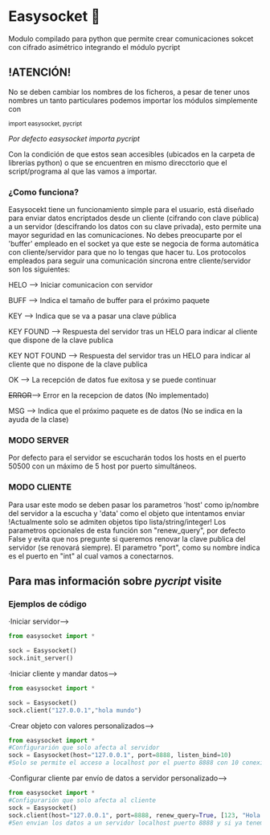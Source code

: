 # Easysocket 🔐
Modulo compilado para python que permite crear comunicaciones sokcet con cifrado asimétrico integrando el módulo pycript

## !ATENCIÓN!
No se deben cambiar los nombres de los ficheros, a pesar de tener unos nombres un tanto particulares podemos importar los módulos simplemente con

<sup>import easysocket, pycript</sup>

*Por defecto easysocket importa pycript*

Con la condición de que estos sean accesibles (ubicados en la carpeta de librerias python) o que se encuentren en mismo direcctorio que el script/programa al que las vamos a importar.

### ¿Como funciona?
Easysocekt tiene un funcionamiento simple para el usuario, está diseñado para enviar datos encriptados desde un cliente (cifrando con clave pública) a un servidor (descifrando los datos con su clave privada),
esto permite una mayor seguridad en las comunicaciones. No debes preocuparte por el 'buffer' empleado en el socket ya que este se negocia de forma automática con cliente/servidor para que no lo tengas que hacer tu.
Los protocolos empleados para seguir una comunicación sincrona entre cliente/servidor son los siguientes:

  HELO --> Iniciar comunicacion con servidor
  
  BUFF --> Indica el tamaño de buffer para el próximo paquete
  
  KEY --> Indica que se va a pasar una clave pública
  
  KEY FOUND --> Respuesta del servidor tras un HELO para indicar al cliente que dispone de la clave publica
  
  KEY NOT FOUND --> Respuesta del servidor tras un HELO para indicar al cliente que no dispone de la clave publica
  
  OK --> La recepción de datos fue exitosa y se puede continuar
  
  ~~ERROR~~--> Error en la recepcion de datos (No implementado)
  
  MSG --> Indica que el próximo paquete es de datos (No se indica en la ayuda de la clase)
  

### __MODO SERVER__
Por defecto para el servidor se escucharán todos los hosts en el puerto 50500 con un máximo de 5 host por puerto simultáneos.

### __MODO CLIENTE__
Para usar este modo se deben pasar los parametros 'host' como ip/nombre
del servidor a la escucha y 'data' como el objeto que intentamos enviar
!Actualmente solo se admiten objetos tipo lista/string/integer!
Los parametros opcionales de esta función son "renew_query", por defecto False
y evita que nos pregunte si queremos renovar la clave publica del servidor (se renovará siempre).
El parametro "port", como su nombre indica es el puerto en "int" al cual vamos a conectarnos.

## Para mas información sobre *pycript* visite 

### Ejemplos de código
·Iniciar servidor-->
```python
from easysocket import *

sock = Easysocket()
sock.init_server()
```
·Iniciar cliente y mandar datos-->
```python
from easysocket import *

sock = Easysocket()
sock.client("127.0.0.1","hola mundo")
```
·Crear objeto con valores personalizados-->
```python
from easysocket import *
#Configurarión que solo afecta al servidor
sock = Easysocket(host="127.0.0.1", port=8888, listen_bind=10)
#Solo se permite el acceso a localhost por el puerto 8888 con 10 conexiones simultáneas
```
·Configurar cliente par envío de datos a servidor personalizado-->
```python
from easysocket import *
#Configurarión que solo afecta al cliente
sock = Easysocket()
sock.client(host="127.0.0.1", port=8888, renew_query=True, [123, "Hola mundo"])
#Sen envian los datos a un servidor localhost puerto 8888 y si ya tenemos la clave pública nos pregunta si queremos renovarla
```
